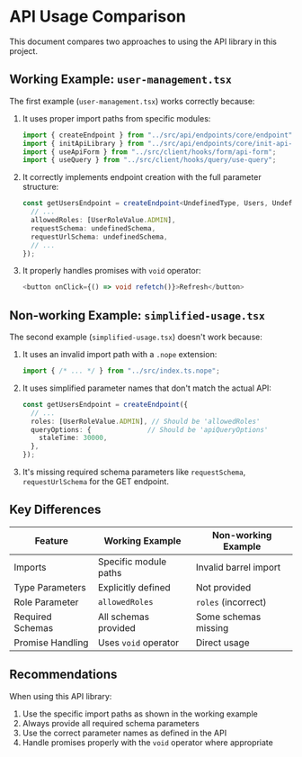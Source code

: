 # API Usage Comparison

This document compares two approaches to using the API library in this project.

## Working Example: `user-management.tsx`

The first example (`user-management.tsx`) works correctly because:

1. It uses proper import paths from specific modules:
   ```typescript
   import { createEndpoint } from "../src/api/endpoints/core/endpoint";
   import { initApiLibrary } from "../src/api/endpoints/core/init-api-library";
   import { useApiForm } from "../src/client/hooks/form/api-form";
   import { useQuery } from "../src/client/hooks/query/use-query";
   ```

2. It correctly implements endpoint creation with the full parameter structure:
   ```typescript
   const getUsersEndpoint = createEndpoint<UndefinedType, Users, UndefinedType>({
     // ...
     allowedRoles: [UserRoleValue.ADMIN],
     requestSchema: undefinedSchema,
     requestUrlSchema: undefinedSchema,
     // ...
   });
   ```

3. It properly handles promises with `void` operator:
   ```typescript
   <button onClick={() => void refetch()}>Refresh</button>
   ```

## Non-working Example: `simplified-usage.tsx`

The second example (`simplified-usage.tsx`) doesn't work because:

1. It uses an invalid import path with a `.nope` extension:
   ```typescript
   import { /* ... */ } from "../src/index.ts.nope";
   ```

2. It uses simplified parameter names that don't match the actual API:
   ```typescript
   const getUsersEndpoint = createEndpoint({
     // ...
     roles: [UserRoleValue.ADMIN], // Should be 'allowedRoles'
     queryOptions: {              // Should be 'apiQueryOptions'
       staleTime: 30000,
     },
   });
   ```

3. It's missing required schema parameters like `requestSchema`, `requestUrlSchema` for the GET endpoint.

## Key Differences

| Feature | Working Example | Non-working Example |
|---------|----------------|-------------------|
| Imports | Specific module paths | Invalid barrel import |
| Type Parameters | Explicitly defined | Not provided |
| Role Parameter | `allowedRoles` | `roles` (incorrect) |
| Required Schemas | All schemas provided | Some schemas missing |
| Promise Handling | Uses `void` operator | Direct usage |

## Recommendations

When using this API library:
1. Use the specific import paths as shown in the working example
2. Always provide all required schema parameters
3. Use the correct parameter names as defined in the API
4. Handle promises properly with the `void` operator where appropriate
